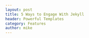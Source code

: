 ```yaml
---
layout: post
title: 5 Ways to Engage With Jekyll
header: Powerful Templates
category: Features
author: mike
---
```

